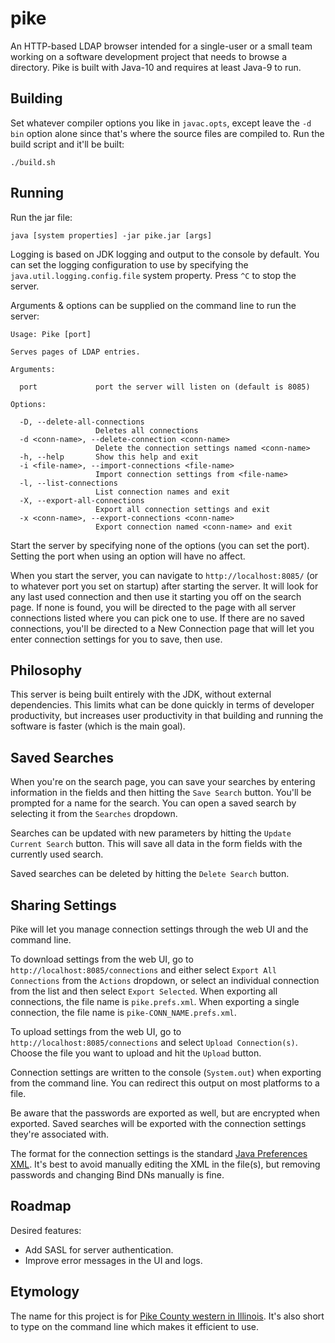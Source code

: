 # pike

An HTTP-based LDAP browser intended for a single-user or a small team working on a software development project that needs to browse a directory. Pike is built with Java-10 and requires at least Java-9 to run.

## Building

Set whatever compiler options you like in `javac.opts`, except leave the `-d bin` option alone since that's where the source files are compiled to. Run the build script and it'll be built:

    ./build.sh

## Running

Run the jar file:

    java [system properties] -jar pike.jar [args]

Logging is based on JDK logging and output to the console by default. You can set the logging configuration to use by specifying the `java.util.logging.config.file` system property. Press `^C` to stop the server.

Arguments & options can be supplied on the command line to run the server:

```
Usage: Pike [port]

Serves pages of LDAP entries.

Arguments:

  port             port the server will listen on (default is 8085)

Options:

  -D, --delete-all-connections
                   Deletes all connections
  -d <conn-name>, --delete-connection <conn-name>
                   Delete the connection settings named <conn-name>
  -h, --help       Show this help and exit
  -i <file-name>, --import-connections <file-name>
                   Import connection settings from <file-name>
  -l, --list-connections
                   List connection names and exit
  -X, --export-all-connections
                   Export all connection settings and exit
  -x <conn-name>, --export-connections <conn-name>
                   Export connection named <conn-name> and exit
```

Start the server by specifying none of the options (you can set the port). Setting the port when using an option will have no affect.

When you start the server, you can navigate to `http://localhost:8085/` (or to whatever port you set on startup) after starting the server. It will look for any last used connection and then use it starting you off on the search page. If none is found, you will be directed to the page with all server connections listed where you can pick one to use. If there are no saved connections, you'll be directed to a New Connection page that will let you enter connection settings for you to save, then use.

## Philosophy

This server is being built entirely with the JDK, without external dependencies. This limits what can be done quickly in terms of developer productivity, but increases user productivity in that building and running the software is faster (which is the main goal).

## Saved Searches

When you're on the search page, you can save your searches by entering information in the fields and then hitting the `Save Search` button. You'll be prompted for a name for the search. You can open a saved search by selecting it from the `Searches` dropdown.

Searches can be updated with new parameters by hitting the `Update Current Search` button. This will save all data in the form fields with the currently used search.

Saved searches can be deleted by hitting the `Delete Search` button.
## Sharing Settings

Pike will let you manage connection settings through the web UI and the command line. 

To download settings from the web UI, go to `http://localhost:8085/connections` and either select `Export All Connections` from the `Actions` dropdown, or select an individual connection from the list and then select `Export Selected`. When exporting all connections, the file name is `pike.prefs.xml`. When exporting a single connection, the file name is `pike-CONN_NAME.prefs.xml`.

To upload settings from the web UI, go to `http://localhost:8085/connections` and select `Upload Connection(s)`. Choose the file you want to upload and hit the `Upload` button.

Connection settings are written to the console (`System.out`) when exporting from the command line. You can redirect this output on most platforms to a file.

Be aware that the passwords are exported as well, but are encrypted when exported. Saved searches will be exported with the connection settings they're associated with.

The format for the connection settings is the standard [Java Preferences XML](http://java.sun.com/dtd/preferences.dtd). It's best to avoid manually editing the XML in the file(s), but removing passwords and changing Bind DNs manually is fine.
## Roadmap

Desired features:

* Add SASL for server authentication.
* Improve error messages in the UI and logs.

## Etymology

The name for this project is for [Pike County western in Illinois](https://en.wikipedia.org/wiki/Pike_County,_Illinois). It's also short to type on the command line which makes it efficient to use.